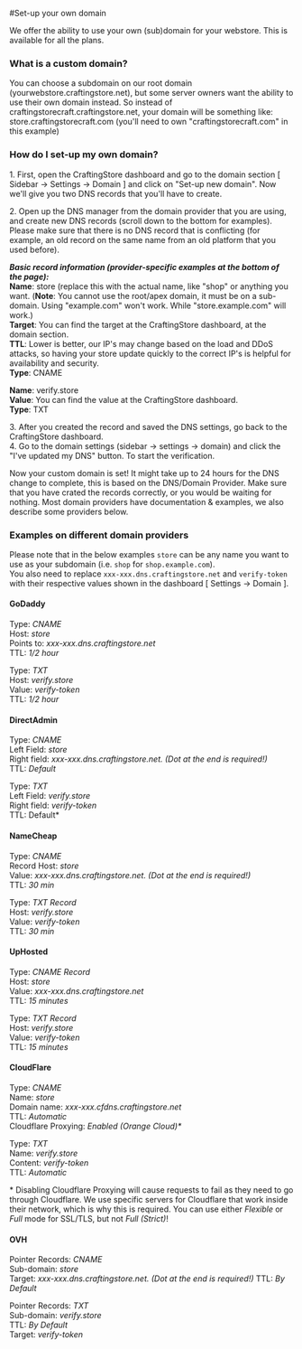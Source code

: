 #Set-up your own domain

We offer the ability to use your own (sub)domain for your webstore. This is available for all the plans.

### What is a custom domain?
You can choose a subdomain on our root domain (yourwebstore.craftingstore.net), but some server owners want the ability to use their own domain instead. So instead of craftingstorecraft.craftingstore.net, your domain will be something like: store.craftingstorecraft.com (you'll need to own "craftingstorecraft.com" in this example)

### How do I set-up my own domain?
1\. First, open the CraftingStore dashboard and go to the domain section \[ Sidebar -&gt; Settings -&gt; Domain \] and click on "Set-up new domain". Now we'll give you two DNS records that you'll have to create.  
  
2\. Open up the DNS manager from the domain provider that you are using, and create new DNS records (scroll down to the bottom for examples). Please make sure that there is no DNS record that is conflicting (for example, an old record on the same name from an old platform that you used before).

***Basic record information (provider-specific examples at the bottom of the page):***  
**Name**: store (replace this with the actual name, like "shop" or anything you want. (**Note**: You cannot use the root/apex domain, it must be on a sub-domain. Using "example.com" won't work. While "store.example.com" will work.)  
**Target**: You can find the target at the CraftingStore dashboard, at the domain section.  
**TTL**: Lower is better, our IP's may change based on the load and DDoS attacks, so having your store update quickly to the correct IP's is helpful for availability and security.  
**Type**: CNAME  
  
**Name**: verify.store  
**Value**: You can find the value at the CraftingStore dashboard.  
**Type**: TXT

3\. After you created the record and saved the DNS settings, go back to the CraftingStore dashboard.   
4\. Go to the domain settings (sidebar -&gt; settings -&gt; domain) and click the "I've updated my DNS" button. To start the verification.

Now your custom domain is set! It might take up to 24 hours for the DNS change to complete, this is based on the DNS/Domain Provider. Make sure that you have crated the records correctly, or you would be waiting for nothing. Most domain providers have documentation &amp; examples, we also describe some providers below.

### Examples on different domain providers
Please note that in the below examples `store` can be any name you want to use as your subdomain (i.e. `shop` for `shop.example.com`).  
You also need to replace `xxx-xxx.dns.craftingstore.net` and `verify-token` with their respective values shown in the dashboard [ Settings -&gt; Domain ].

#### GoDaddy

Type: *CNAME*  
Host: *store*  
Points to: *xxx-xxx.dns.craftingstore.net*  
TTL: *1/2 hour*

Type: *TXT*  
Host: *verify.store*  
Value: *verify-token*  
TTL: *1/2 hour*

#### DirectAdmin

Type: *CNAME*  
Left Field: *store*  
Right field: *xxx-xxx.dns.craftingstore.net. (Dot at the end is required!)*  
TTL: *Default*

Type: *TXT*  
Left Field: *verify.store*  
Right field: *verify-token*  
TTL: Default*

#### NameCheap

Type: *CNAME*  
Record Host: *store*  
Value: *xxx-xxx.dns.craftingstore.net. (Dot at the end is required!)*  
TTL: *30 min*

Type: *TXT Record*  
Host: *verify.store*  
Value: *verify-token*  
TTL: *30 min*

#### UpHosted

Type: *CNAME Record*  
Host: *store*  
Value: *xxx-xxx.dns.craftingstore.net*  
TTL: *15 minutes*

Type: *TXT Record*  
Host: *verify.store*  
Value: *verify-token*  
TTL: *15 minutes*

#### CloudFlare

Type: *CNAME*  
Name: *store*  
Domain name: *xxx-xxx.cfdns.craftingstore.net*  
TTL: *Automatic*  
Cloudflare Proxying: *Enabled (Orange Cloud)\**

Type: *TXT*  
Name: *verify.store*  
Content: *verify-token*  
TTL: *Automatic*

\* Disabling Cloudflare Proxying will cause requests to fail as they need to go through Cloudflare. We use specific servers for Cloudflare that work inside their network, which is why this is required. You can use either *Flexible* or *Full* mode for SSL/TLS, but not *Full (Strict)*!

#### OVH

Pointer Records: *CNAME*  
Sub-domain: *store*  
Target: *xxx-xxx.dns.craftingstore.net. (Dot at the end is required!)*
TTL: *By Default*

Pointer Records: *TXT*  
Sub-domain: *verify.store*  
TTL: *By Default*  
Target: *verify-token*
